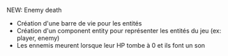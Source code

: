 NEW: Enemy death

- Création d'une barre de vie pour les entités
- Création d'un component entity pour représenter les entités du jeu (ex: player, enemy)
- Les ennemis meurent lorsque leur HP tombe à 0 et ils font un son

